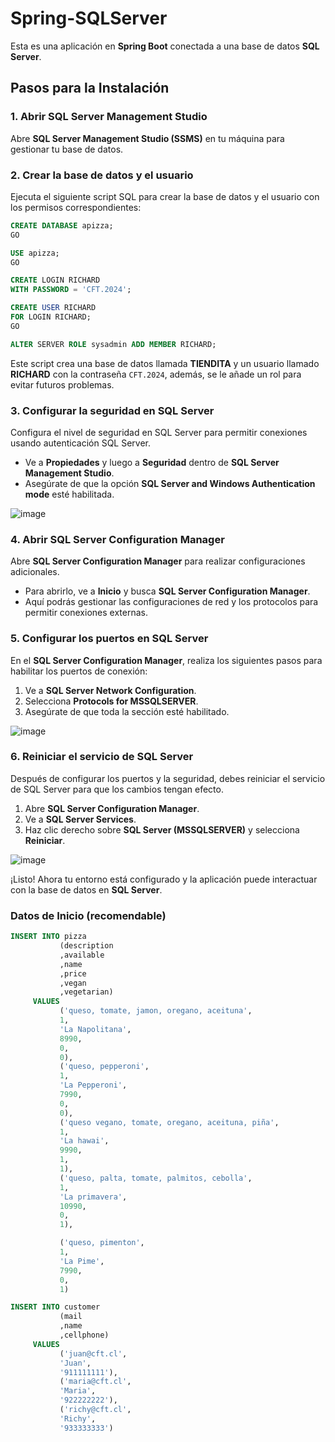 # Spring-SQLServer
Esta es una aplicación en **Spring Boot** conectada a una base de datos **SQL Server**.

## Pasos para la Instalación

### 1. Abrir SQL Server Management Studio
Abre **SQL Server Management Studio (SSMS)** en tu máquina para gestionar tu base de datos.

### 2. Crear la base de datos y el usuario
Ejecuta el siguiente script SQL para crear la base de datos y el usuario con los permisos correspondientes:

```sql
CREATE DATABASE apizza;
GO

USE apizza;
GO

CREATE LOGIN RICHARD 
WITH PASSWORD = 'CFT.2024';

CREATE USER RICHARD
FOR LOGIN RICHARD;
GO

ALTER SERVER ROLE sysadmin ADD MEMBER RICHARD;
```

Este script crea una base de datos llamada **TIENDITA** y un usuario llamado **RICHARD** con la contraseña `CFT.2024`,
además, se le añade un rol para evitar futuros problemas.

### 3. Configurar la seguridad en SQL Server
Configura el nivel de seguridad en SQL Server para permitir conexiones usando autenticación SQL Server.

- Ve a **Propiedades** y luego a **Seguridad** dentro de **SQL Server Management Studio**.
- Asegúrate de que la opción **SQL Server and Windows Authentication mode** esté habilitada.

![image](https://github.com/user-attachments/assets/0b61b965-0c5a-4562-b8d3-312cc37042d3)

### 4. Abrir SQL Server Configuration Manager
Abre **SQL Server Configuration Manager** para realizar configuraciones adicionales.

- Para abrirlo, ve a **Inicio** y busca **SQL Server Configuration Manager**.
- Aquí podrás gestionar las configuraciones de red y los protocolos para permitir conexiones externas.

### 5. Configurar los puertos en SQL Server
En el **SQL Server Configuration Manager**, realiza los siguientes pasos para habilitar los puertos de conexión:

1. Ve a **SQL Server Network Configuration**.
2. Selecciona **Protocols for MSSQLSERVER**.
3. Asegúrate de que toda la sección esté habilitado.

![image](https://github.com/user-attachments/assets/ad6edb22-7264-4e24-824e-76c9121640cd)

### 6. Reiniciar el servicio de SQL Server
Después de configurar los puertos y la seguridad, debes reiniciar el servicio de SQL Server para que los cambios tengan efecto.

1. Abre **SQL Server Configuration Manager**.
2. Ve a **SQL Server Services**.
3. Haz clic derecho sobre **SQL Server (MSSQLSERVER)** y selecciona **Reiniciar**.

![image](https://github.com/user-attachments/assets/6b94f69c-1004-414a-9c91-832436e23bbb)

¡Listo! Ahora tu entorno está configurado y la aplicación puede interactuar con la base de datos en **SQL Server**.

### Datos de Inicio (recomendable)

```sql
INSERT INTO pizza
           (description
           ,available
           ,name
           ,price
           ,vegan
           ,vegetarian)
     VALUES
           ('queso, tomate, jamon, oregano, aceituna',
           1,
           'La Napolitana',
           8990,
           0,
           0),
		   ('queso, pepperoni',
           1,
           'La Pepperoni',
           7990,
           0,
           0),
		   ('queso vegano, tomate, oregano, aceituna, piña',
           1,
           'La hawai',
           9990,
           1,
           1),
		   ('queso, palta, tomate, palmitos, cebolla',
           1,
           'La primavera',
           10990,
           0,
           1),

		   ('queso, pimenton',
           1,
           'La Pime',
           7990,
           0,
           1)

INSERT INTO customer
           (mail
           ,name
           ,cellphone)
     VALUES
           ('juan@cft.cl',
           'Juan',
           '911111111'),
		   ('maria@cft.cl',
           'Maria',
           '922222222'),
		   ('richy@cft.cl',
           'Richy',
           '933333333')
```